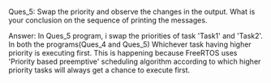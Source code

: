 Ques_5: Swap the priority and observe the changes in the output. What is your conclusion on the
        sequence of printing the messages.

Answer: In Ques_5 program, i swap the priorities of task 'Task1' and 'Task2'. In both the 
        programs(Ques_4 and Ques_5) Whichever task having higher priority is executing first.
        This is happening because FreeRTOS uses 'Priority based preemptive' scheduling algorithm 
        according to which higher priority tasks will always get a chance to execute first.    